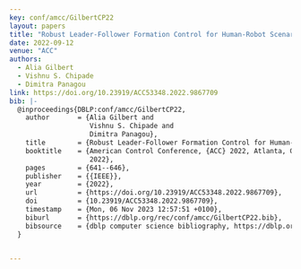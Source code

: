 ```yaml
---
key: conf/amcc/GilbertCP22
layout: papers
title: "Robust Leader-Follower Formation Control for Human-Robot Scenarios."
date: 2022-09-12
venue: "ACC"
authors:
  - Alia Gilbert
  - Vishnu S. Chipade
  - Dimitra Panagou
link: https://doi.org/10.23919/ACC53348.2022.9867709
bib: |-
  @inproceedings{DBLP:conf/amcc/GilbertCP22,
    author       = {Alia Gilbert and
                    Vishnu S. Chipade and
                    Dimitra Panagou},
    title        = {Robust Leader-Follower Formation Control for Human-Robot Scenarios},
    booktitle    = {American Control Conference, {ACC} 2022, Atlanta, GA, USA, June 8-10,
                    2022},
    pages        = {641--646},
    publisher    = {{IEEE}},
    year         = {2022},
    url          = {https://doi.org/10.23919/ACC53348.2022.9867709},
    doi          = {10.23919/ACC53348.2022.9867709},
    timestamp    = {Mon, 06 Nov 2023 12:57:51 +0100},
    biburl       = {https://dblp.org/rec/conf/amcc/GilbertCP22.bib},
    bibsource    = {dblp computer science bibliography, https://dblp.org}
  }


---
```

